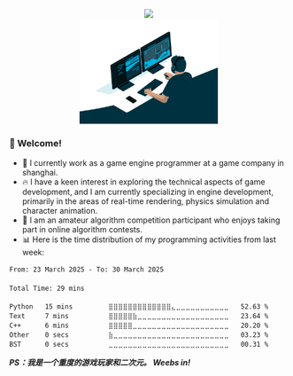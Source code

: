 <div align="center">
<img src=https://readme-typing-svg.herokuapp.com?font=Fira+Code&size=25&pause=1000&center=true&vCenter=true&width=435&lines=Hello+world!;%E8%B0%A2%E8%B0%A2%E4%BD%A0%E8%BF%99%E4%B9%88%E5%8F%AF%E7%88%B1%E8%BF%98%E6%9D%A5%E7%9C%8B%E6%88%91%EF%BC%81>
</div>

<div align="center">
<img src="asset/code.gif" width=250 title="Do what you like, and do it best!">
</div>

###  👋 Welcome!
  - :spaghetti: I currently work as a game engine programmer at a game company in shanghai.
  - :fire: I have a keen interest in exploring the technical aspects of game development, and I am currently specializing in engine development, primarily in the areas of real-time rendering, physics simulation and character animation.
  - :triumph: I am an amateur algorithm competition participant who enjoys taking part in online algorithm contests. 
  - 📊 Here is the time distribution of my programming activities from last week:
<!--START_SECTION:waka-->

```txt
From: 23 March 2025 - To: 30 March 2025

Total Time: 29 mins

Python   15 mins         ⣿⣿⣿⣿⣿⣿⣿⣿⣿⣿⣿⣿⣿⣄⣀⣀⣀⣀⣀⣀⣀⣀⣀⣀⣀   52.63 %
Text     7 mins          ⣿⣿⣿⣿⣿⣷⣀⣀⣀⣀⣀⣀⣀⣀⣀⣀⣀⣀⣀⣀⣀⣀⣀⣀⣀   23.64 %
C++      6 mins          ⣿⣿⣿⣿⣿⣀⣀⣀⣀⣀⣀⣀⣀⣀⣀⣀⣀⣀⣀⣀⣀⣀⣀⣀⣀   20.20 %
Other    0 secs          ⣷⣀⣀⣀⣀⣀⣀⣀⣀⣀⣀⣀⣀⣀⣀⣀⣀⣀⣀⣀⣀⣀⣀⣀⣀   03.23 %
BST      0 secs          ⣀⣀⣀⣀⣀⣀⣀⣀⣀⣀⣀⣀⣀⣀⣀⣀⣀⣀⣀⣀⣀⣀⣀⣀⣀   00.31 %
```

<!--END_SECTION:waka-->

***PS：我是一个重度的游戏玩家和二次元。 Weebs in!***
